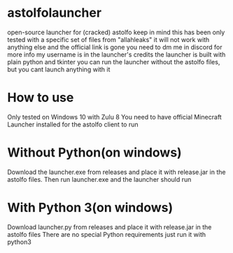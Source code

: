 # astolfolauncher
open-source launcher for (cracked) astolfo
keep in mind this has been only tested with a specific set of files from "allahleaks"
it will not work with anything else
and the official link is gone
you need to dm me in discord for more info
my username is in the launcher's credits
the launcher is built with plain python and tkinter
you can run the launcher without the astolfo files, but you cant launch anything with it

# How to use
Only tested on Windows 10 with Zulu 8
You need to have official Minecraft Launcher installed for the astolfo client to run


# Without Python(on windows)
Download the launcher.exe from releases and place it with release.jar in the astolfo files.
Then run launcher.exe and the launcher should run


# With Python 3(on windows)
Download launcher.py from releases and place it with release.jar in the astolfo files
There are no special Python requirements just run it with python3
